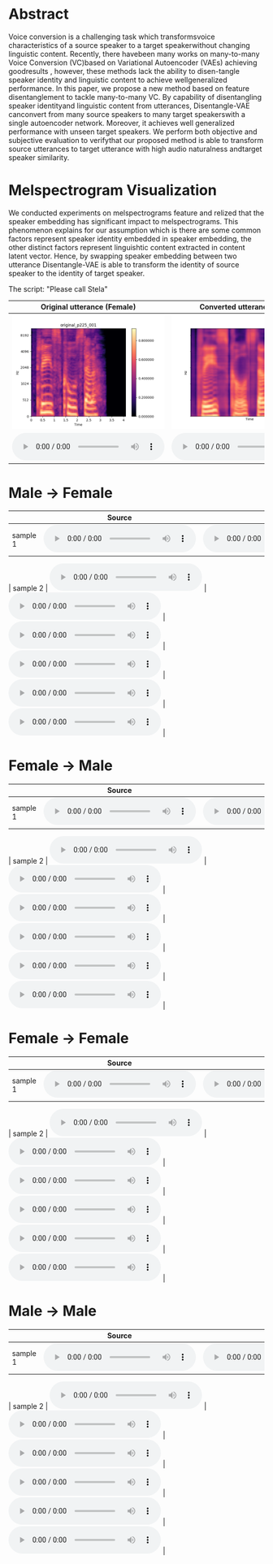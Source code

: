 

# Abstract
Voice conversion is a challenging task which transformsvoice characteristics of a source speaker to a target speakerwithout  changing  linguistic  content. Recently, there  havebeen many works on many-to-many Voice Conversion (VC)based on Variational Autoencoder (VAEs)  achieving goodresults , however, these  methods lack the ability to disen-tangle speaker identity and linguistic content to achieve wellgeneralized performance. In this paper, we propose a  new method based on feature disentanglement to tackle many-to-many VC. By capability of disentangling speaker identityand linguistic content from utterances, Disentangle-VAE canconvert from many source speakers to many target speakerswith a single autoencoder network. Moreover, it achieves well generalized  performance with unseen target speakers. We perform both objective and subjective evaluation to verifythat our proposed method is able to transform source utterances to target utterance with high audio naturalness andtarget speaker similarity.

# Melspectrogram Visualization

We conducted experiments on melspectrograms feature and relized that the speaker embedding has significant impact to melspectrograms. This phenomenon 
explains for our assumption which is there are some common factors represent speaker identity embedded in speaker embedding, the other distinct factors represent linguishtic content extracted in content latent vector. Hence, by swapping speaker embedding between two utterance Disentangle-VAE is able to transform the identity of source speaker to the identity of target speaker.  

The script: "Please call Stela"

|  Original utterance (Female)   |     Converted utterance (Male)       |
|:------------------------------:|:------------------------------------:|
| ![female](original_p225_001.png) |  ![male](convert_p225_p226_001.png)  |
| <audio src="p225_001.wav" controls preload size=5></audio> |   <audio src="convert_p225_to_p226_001.wav" controls preload size=5></audio>   |



# Male &#8594; Female

|          | Source | Target | Disentangled-VAE | AutoVC | VQVC+ | Cycle-VAE |
|----------|--------|--------|------------------|-----------|-------|--------|
| sample 1 |   <audio src="./M2F/p232_003.wav" controls preload size=5></audio>   |    <audio src="./M2F/p229_003.wav" controls preload size=5></audio>   |  <audio src="./M2F/[Dis-VAE]convert_p232_to_p229_003.wav" controls preload size=5></audio>|  <audio src="./M2F/[Autovc]p232_to_p229_0003.wav" controls preload size=5></audio>  |  <audio src="./M2F/[VQVC+]p232_p229_003.wav" controls preload size=5></audio>   |  <audio src="./M2F/[Cycle-VAE]p226_003_cv.wav" controls preload size=5></audio>       

| sample 2 |   <audio src="./M2F/p232_004.wav" controls preload></audio>   |    <audio src="./M2F/p229_004.wav" controls preload></audio>   |  <audio src="./M2F/[Dis-VAE]convert_p232_to_p229_004.wav" controls preload></audio>     |   <audio src="./M2F/[Autovc]p232_to_p229_0004.wav" controls preload></audio>   |   <audio src="./M2F/[VQVC+]p232_p229_004.wav" controls preload></audio>   | <audio src="./M2F/[Cycle-VAE]p226_004_cv.wav" controls preload size=5></audio> |



# Female &#8594; Male

|          | Source | Target | Disentangled-VAE | AutoVC | VQVC+ | Cycle-VAE |
|----------|--------|--------|------------------|-----------|-------|-------|
| sample 1 |   <audio src="./F2M/p225_003.wav" controls preload></audio>   |    <audio src="./F2M/p226_003.wav" controls preload></audio>   |  <audio src="./F2M/[Dis-VAE]p225_to_p226_003.wav" controls preload></audio>|  <audio src="./F2M/[Autovc]p225_to_p226_0003.wav" controls preload></audio>  |  <audio src="./F2M/[VQVC+]p225_p226_003.wav" controls preload></audio>   | <audio src="./M2F/[Cycle-VAE]p225_003_cv.wav" controls preload size=5></audio> |       

| sample 2 |   <audio src="./F2M/p225_010.wav" controls preload></audio>   |    <audio src="./F2M/p226_010.wav" controls preload></audio>   |  <audio src="./F2M/[Dis-VAe]p225_to_p226_010.wav" controls preload></audio>     |   <audio src="./F2M/[Autovc]p225_to_p226_0010.wav" controls preload></audio>   |   <audio src="./F2M/[VQVC+]p225_p226_0010.wav" controls preload></audio>   | <audio src="./M2F/[Cycle-VAE]p225_010_cv.wav" controls preload size=5></audio> |


# Female &#8594; Female

|          | Source | Target | Disentangled-VAE | AutoVC | VQVC+ | Cycle-VAE |
|----------|--------|--------|------------------|-----------|-------|--------|
| sample 1 |   <audio src="./F2F/p229_003.wav" controls preload></audio>   |    <audio src="./F2F/p225_003.wav" controls preload></audio>   |  <audio src="./F2F/[Dis-VAE]p229_to_p225_003.wav" controls preload></audio>|  <audio src="./F2F/[Autovc]p229_to_p225_0003.wav" controls preload></audio>  |  <audio src="./F2F/[VQVC+]p229_p225_003.wav" controls preload></audio>   | <audio src="./F2F/[Cycle-VAE]p229_003_cv.wav" controls preload></audio> |       

| sample 2 |   <audio src="./F2F/p229_004.wav" controls preload></audio>   |    <audio src="./F2F/p225_004.wav" controls preload></audio>   |  <audio src="./F2F/[Dis-VAE]convert_p229_to_p225_004.wav" controls preload></audio>     |   <audio src="./F2F/[Autovc]p229_to_p225_0004.wav" controls preload></audio>   |   <audio src="./F2F/[VQVC+]p229_p225_004.wav" controls preload></audio>   | <audio src="./F2F/[Cycle-VAE]p229_004_cv.wav" controls preload></audio> |


# Male &#8594; Male

|          | Source | Target | Disentangled-VAE | AutoVC | VQVC+ | Cycle-VAE |
|----------|--------|--------|------------------|-----------|-------|-------|
| sample 1 |   <audio src="./M2M/p226_006.wav" controls preload></audio>   |    <audio src="./M2M/p232_006.wav" controls preload></audio>   |  <audio src="./M2M/[Dis-VAE]convert_p226_to_p232_006.wav" controls preload></audio>|  <audio src="./M2M/[Autovc]p226_to_p232_0006.wav" controls preload></audio>  |  <audio src="./M2M/[VQVC+]p226_p232_006.wav" controls preload></audio>   |  <audio src="./M2M/[Cycle-VAE]p232_006_cv.wav" controls preload></audio> |      

| sample 2 |   <audio src="./M2M/p226_009.wav" controls preload></audio>   |    <audio src="./M2M/p232_009.wav" controls preload></audio>   |  <audio src="./M2M/[Dis-VAE]convert_p226_to_p232_009.wav" controls preload></audio>     |   <audio src="./M2M/[Autovc]p226_to_p232_0009.wav" controls preload></audio>   |   <audio src="./M2M/[VQVC+]p226_p232_009.wav" controls preload></audio>   | <audio src="./M2M/[Cycle-VAE]p232_009_cv.wav" controls preload></audio> |



